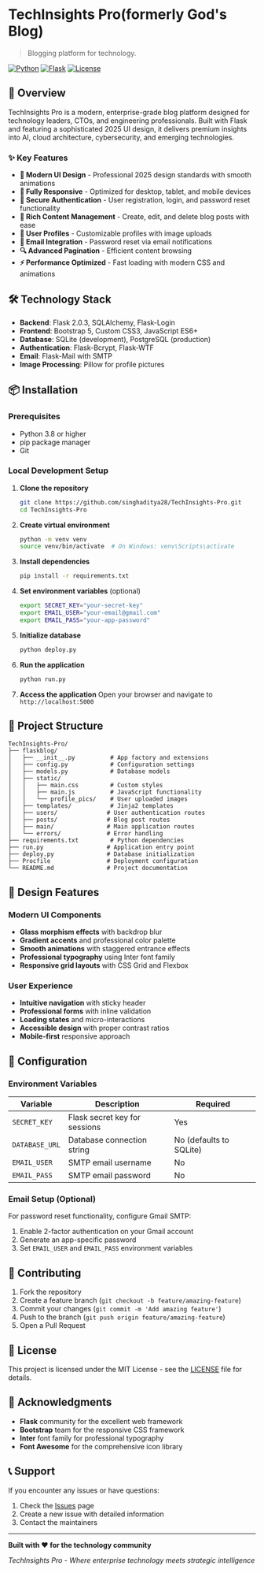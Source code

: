 # TechInsights Pro(formerly God's Blog)

> Blogging platform for technology.

[![Python](https://img.shields.io/badge/Python-3.8+-blue.svg)](https://python.org)
[![Flask](https://img.shields.io/badge/Flask-2.0.3-green.svg)](https://flask.palletsprojects.com/)
[![License](https://img.shields.io/badge/License-MIT-yellow.svg)](LICENSE)

## 🚀 Overview

TechInsights Pro is a modern, enterprise-grade blog platform designed for technology leaders, CTOs, and engineering professionals. Built with Flask and featuring a sophisticated 2025 UI design, it delivers premium insights into AI, cloud architecture, cybersecurity, and emerging technologies.

### ✨ Key Features

- **🎨 Modern UI Design** - Professional 2025 design standards with smooth animations
- **📱 Fully Responsive** - Optimized for desktop, tablet, and mobile devices
- **🔐 Secure Authentication** - User registration, login, and password reset functionality
- **📝 Rich Content Management** - Create, edit, and delete blog posts with ease
- **👤 User Profiles** - Customizable profiles with image uploads
- **📧 Email Integration** - Password reset via email notifications
- **🔍 Advanced Pagination** - Efficient content browsing
- **⚡ Performance Optimized** - Fast loading with modern CSS and animations

## 🛠️ Technology Stack

- **Backend**: Flask 2.0.3, SQLAlchemy, Flask-Login
- **Frontend**: Bootstrap 5, Custom CSS3, JavaScript ES6+
- **Database**: SQLite (development), PostgreSQL (production)
- **Authentication**: Flask-Bcrypt, Flask-WTF
- **Email**: Flask-Mail with SMTP
- **Image Processing**: Pillow for profile pictures

## 📦 Installation

### Prerequisites

- Python 3.8 or higher
- pip package manager
- Git

### Local Development Setup

1. **Clone the repository**
   ```bash
   git clone https://github.com/singhaditya28/TechInsights-Pro.git
   cd TechInsights-Pro
   ```

2. **Create virtual environment**
   ```bash
   python -m venv venv
   source venv/bin/activate  # On Windows: venv\Scripts\activate
   ```

3. **Install dependencies**
   ```bash
   pip install -r requirements.txt
   ```

4. **Set environment variables** (optional)
   ```bash
   export SECRET_KEY="your-secret-key"
   export EMAIL_USER="your-email@gmail.com"
   export EMAIL_PASS="your-app-password"
   ```

5. **Initialize database**
   ```bash
   python deploy.py
   ```

6. **Run the application**
   ```bash
   python run.py
   ```

7. **Access the application**
   Open your browser and navigate to `http://localhost:5000`


## 📁 Project Structure

```
TechInsights-Pro/
├── flaskblog/
│   ├── __init__.py          # App factory and extensions
│   ├── config.py            # Configuration settings
│   ├── models.py            # Database models
│   ├── static/
│   │   ├── main.css         # Custom styles
│   │   ├── main.js          # JavaScript functionality
│   │   └── profile_pics/    # User uploaded images
│   ├── templates/           # Jinja2 templates
│   ├── users/              # User authentication routes
│   ├── posts/              # Blog post routes
│   ├── main/               # Main application routes
│   └── errors/             # Error handling
├── requirements.txt         # Python dependencies
├── run.py                  # Application entry point
├── deploy.py               # Database initialization
├── Procfile                # Deployment configuration
└── README.md               # Project documentation
```

## 🎨 Design Features

### Modern UI Components
- **Glass morphism effects** with backdrop blur
- **Gradient accents** and professional color palette
- **Smooth animations** with staggered entrance effects
- **Professional typography** using Inter font family
- **Responsive grid layouts** with CSS Grid and Flexbox

### User Experience
- **Intuitive navigation** with sticky header
- **Professional forms** with inline validation
- **Loading states** and micro-interactions
- **Accessible design** with proper contrast ratios
- **Mobile-first** responsive approach

## 🔧 Configuration

### Environment Variables

| Variable | Description | Required |
|----------|-------------|----------|
| `SECRET_KEY` | Flask secret key for sessions | Yes |
| `DATABASE_URL` | Database connection string | No (defaults to SQLite) |
| `EMAIL_USER` | SMTP email username | No |
| `EMAIL_PASS` | SMTP email password | No |

### Email Setup (Optional)

For password reset functionality, configure Gmail SMTP:

1. Enable 2-factor authentication on your Gmail account
2. Generate an app-specific password
3. Set `EMAIL_USER` and `EMAIL_PASS` environment variables

## 🤝 Contributing

1. Fork the repository
2. Create a feature branch (`git checkout -b feature/amazing-feature`)
3. Commit your changes (`git commit -m 'Add amazing feature'`)
4. Push to the branch (`git push origin feature/amazing-feature`)
5. Open a Pull Request

## 📝 License

This project is licensed under the MIT License - see the [LICENSE](LICENSE) file for details.

## 🙏 Acknowledgments

- **Flask** community for the excellent web framework
- **Bootstrap** team for the responsive CSS framework
- **Inter** font family for professional typography
- **Font Awesome** for the comprehensive icon library

## 📞 Support

If you encounter any issues or have questions:

1. Check the [Issues](https://github.com/singhaditya28/TechInsights-Pro/issues) page
2. Create a new issue with detailed information
3. Contact the maintainers

---

**Built with ❤️ for the technology community**

*TechInsights Pro - Where enterprise technology meets strategic intelligence*
